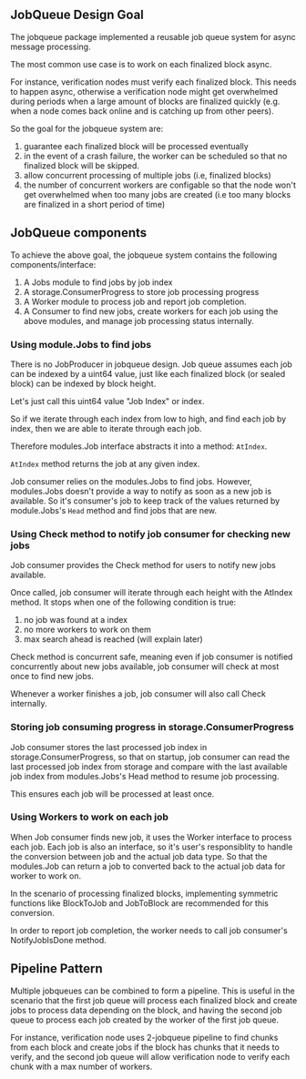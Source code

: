 ## JobQueue Design Goal

The jobqueue package implemented a reusable job queue system for async message processing.

The most common use case is to work on each finalized block async.

For instance, verification nodes must verify each finalized block. This needs to happen async, otherwise a verification node might get overwhelmed during periods when a large amount of blocks are finalized quickly (e.g. when a node comes back online and is catching up from other peers).

So the goal for the jobqueue system are:
1. guarantee each finalized block will be processed eventually
2. in the event of a crash failure, the worker can be scheduled so that no finalized block will be skipped.
3. allow concurrent processing of multiple jobs (i.e, finalized blocks)
4. the number of concurrent workers are configable so that the node won't get overwhelmed when too many jobs are created (i.e too many blocks are finalized in a short period of time)

## JobQueue components
To achieve the above goal, the jobqueue system contains the following components/interface:
1. A Jobs module to find jobs by job index
2. A storage.ConsumerProgress to store job processing progress
3. A Worker module to process job and report job completion.
4. A Consumer to find new jobs, create workers for each job using the above modules, and manage job processing status internally.

### Using module.Jobs to find jobs
There is no JobProducer in jobqueue design. Job queue assumes each job can be indexed by a uint64 value, just like each finalized block (or sealed block) can be indexed by block height.

Let's just call this uint64 value "Job Index" or index.

So if we iterate through each index from low to high, and find each job by index, then we are able to iterate through each job.

Therefore modules.Job interface abstracts it into a method: `AtIndex`.

`AtIndex` method returns the job at any given index.

Job consumer relies on the modules.Jobs to find jobs. However, modules.Jobs doesn't provide a way to notify as soon as a new job is available. So it's consumer's job to keep track of the values returned by module.Jobs's `Head` method and find jobs that are new.

### Using Check method to notify job consumer for checking new jobs
Job consumer provides the Check method for users to notify new jobs available.

Once called, job consumer will iterate through each height with the AtIndex method. It stops when one of the following condition is true:
1. no job was found at a index
2. no more workers to work on them
3. max search ahead is reached (will explain later)

Check method is concurrent safe, meaning even if job consumer is notified concurrently about new jobs available, job consumer will check at most once to find new jobs.

Whenever a worker finishes a job, job consumer will also call Check internally.

### Storing job consuming progress in storage.ConsumerProgress
Job consumer stores the last processed job index in storage.ConsumerProgress, so that on startup, job consumer can read the last processed job index from storage and compare with the last available job index from modules.Jobs's Head method to resume job processing.

This ensures each job will be processed at least once.

### Using Workers to work on each job

When Job consumer finds new job, it uses the Worker interface to process each job. Each job is also an interface, so it's user's responsiblity to handle the conversion between job and the actual job data type. So that the modules.Job can return a job to converted back to the actual job data for worker to work on.

In the scenario of processing finalized blocks, implementing symmetric functions like BlockToJob and JobToBlock are recommended for this conversion.

In order to report job completion, the worker needs to call job consumer's NotifyJobIsDone method.

## Pipeline Pattern
Multiple jobqueues can be combined to form a pipeline. This is useful in the scenario that the first job queue will process each finalized block and create jobs to process data depending on the block, and having the second job queue to process each job created by the worker of the first job queue.

For instance, verification node uses 2-jobqueue pipeline to find chunks from each block and create jobs if the block has chunks that it needs to verify, and the second job queue will allow verification node to verify each chunk with a max number of workers.
